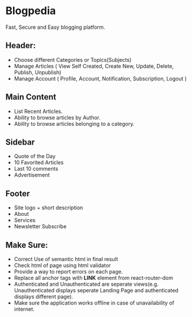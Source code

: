 # Blogpedia
Fast, Secure and Easy blogging platform.

## Header:
- Choose different Categories or Topics(Subjects)
- Manage Articles ( View Self Created, Create New, Update, Delete, Publish, Unpublish)
- Manage Account ( Profile, Account, Notification, Subscription, Logout )

## Main Content
- List Recent Articles.
- Ability to browse articles by Author.
- Ability to browse articles belonging to a category.

## Sidebar
- Quote of the Day
- 10 Favorited Articles
- Last 10 comments
- Advertisement

## Footer
- Site logo + short description
- About
- Services
- Newsletter Subscribe


## Make Sure:
- Correct Use of semantic html in final result
- Check html of page using html validator
- Provide a way to report errors on each page.
- Replace all anchor tags with **LINK** element from react-router-dom
- Authenticated and Unauthenticated are seperate views(e.g. Unauthenticated displays seperate Landing Page and authenticated displays different page).
- Make sure the application works offline in case of unavailability of internet.
